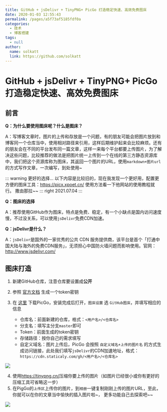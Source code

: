 ```yaml
---
title: GitHub + jsDelivr + TinyPNG+ PicGo 打造稳定快速、高效免费图床
date: 2020-01-03 12:55:43
permalink: /pages/a5f73af5185fdf0a
categories:
  - 技术
  - 博客搭建
tags:
  - null
author:
  name: solkatt
  link: https://github.com/solkatt
---
```

# GitHub + jsDelivr + TinyPNG+ PicGo 打造稳定快速、高效免费图床

## 前言

**Q：为什么要使用图床呢？什么是图床？**

A：写博客文章时，图片的上传和存放是一个问题，有的朋友可能会把图片放到和博客同一个仓库当中，使用相对路径来引用，这样后期维护起来会比较麻烦。还有的朋友会在不同的平台发布同一篇文章，这样一来每个平台都要上传图片，为了解决这些问题，比较推荐的做法是把图片统一上传到一个在线的第三方静态资源库中，我们把这个资源库称为图床，其返回一个图片的URL，使用`markdown+图片url`的方式写作文章，一次编写，到处使用~


<!-- more -->

::: warning 更好的选择...
以下内容是比较旧的，现在我发现一个更好用，配置更方便的图床工具：<https://picx.xpoet.cn/>
使用方法看一下他网站的使用教程就行。 撒由那拉~~
::: right
2021.07.04
:::


**Q：图床的选择**

A：推荐使用GitHub作为图床，特点是免费、稳定，有一个小缺点是国内访问速度慢，不过没关系，可以使用`jsDelivr`免费CDN加速。



**Q：jsDelivr是什么？**

A：`jsDelivr`是国外的一家优秀的公共 CDN 服务提供商，该平台是首个「打通中国大陆与海外的免费CDN服务」，无须担心中国防火墙问题而影响使用。官网：<http://www.jsdelivr.com/>





## 图床打造

1. 新建GitHub仓库，注意仓库要设置成**公开**

2. 参照 [官方文档](https://help.github.com/en/github/authenticating-to-github/creating-a-personal-access-token-for-the-command-line) 生成一个token密钥

3. 在 [这里](https://github.com/Molunerfinn/picgo/releases) 下载PicGo，安装完成后打开，`图床设置` 选 `GitHub图床`，并填写相应的信息
   * 仓库名：前面新建的仓库，格式：`<用户名>/<仓库名>`
   * 分支名：填写主分支`master`即可
   * Token：前面生成的token密钥
   * 存储路径：按你自己的需求填写
   * 自定义域名：图片上传后，PicGo 会按照 `自定义域名+上传的图片名` 的方式生成访问链接，此处我们填写`jsDelivr`的CDN加速地址，格式：`https://cdn.staticaly.com/gh/<用户名>/<仓库名>`

![](https://cdn.staticaly.com/gh/solkatt/image_store/blog/20200103105720.png)

4. 使用<https://tinypng.cn/>压缩你要上传的图片（如图片已经很小或你有更好的压缩工具可省略这一步）
5. 在PigGo的`上传区`上传你的图片，到`相册`一键复制刚刚上传的图片URL，至此，你就可以在你的文章当中愉快的插入图片啦~， 更多功能自己去探索吧~~

![](https://cdn.staticaly.com/gh/solkatt/image_store/blog/20200103121148.png)
